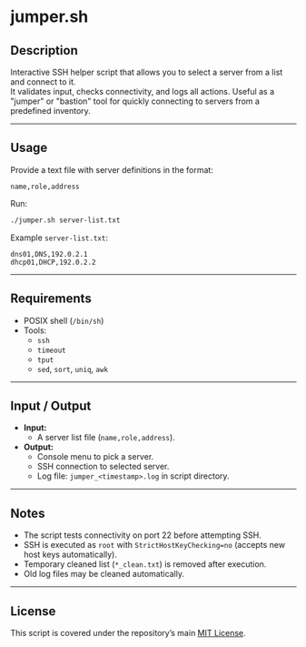 # jumper.sh

## Description
Interactive SSH helper script that allows you to select a server from a list and connect to it.  
It validates input, checks connectivity, and logs all actions. Useful as a "jumper" or "bastion" tool for quickly connecting to servers from a predefined inventory.

---

## Usage
Provide a text file with server definitions in the format:
```
name,role,address
```

Run:
```bash
./jumper.sh server-list.txt
```

Example `server-list.txt`:
```
dns01,DNS,192.0.2.1
dhcp01,DHCP,192.0.2.2
```

---

## Requirements
- POSIX shell (`/bin/sh`)  
- Tools:  
  - `ssh`  
  - `timeout`  
  - `tput`  
  - `sed`, `sort`, `uniq`, `awk`  

---

## Input / Output
- **Input:**  
  - A server list file (`name,role,address`).  
- **Output:**  
  - Console menu to pick a server.  
  - SSH connection to selected server.  
  - Log file: `jumper_<timestamp>.log` in script directory.  

---

## Notes
- The script tests connectivity on port 22 before attempting SSH.  
- SSH is executed as `root` with `StrictHostKeyChecking=no` (accepts new host keys automatically).  
- Temporary cleaned list (`*_clean.txt`) is removed after execution.  
- Old log files may be cleaned automatically.  

---

## License
This script is covered under the repository’s main [MIT License](../LICENSE).  
